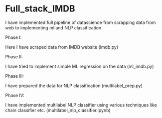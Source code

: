 # Full_stack_IMDB
I have implemented full pipeline of datascience from scrapping data from web to implementing ml and NLP classification

Phase I:

Here I have scraped data from IMDB website  (imdb.py) 

Phase II:

I have tried to implement simple ML regression on the data (ml_imdb.py)

Phase III:

I have prepared the data for NLP classification (multilabel_prep.py)

Phase IV:

I have implemented multilabel NLP classifier using various techniques like chain classifier etc.
(multilabel_nlp_classifier.ipynb)
